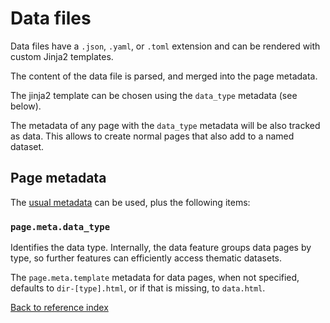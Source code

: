 # Data files

Data files have a `.json`, `.yaml`, or `.toml` extension and can be rendered
with custom Jinja2 templates.

The content of the data file is parsed, and merged into the page metadata.

The jinja2 template can be chosen using the `data_type` metadata (see below).

The metadata of any page with the `data_type` metadata will be also tracked as
data. This allows to create normal pages that also add to a named dataset.

## Page metadata

The [usual metadata](metadata.md) can be used, plus the following items:

### `page.meta.data_type`

Identifies the data type. Internally, the data feature groups data pages by
type, so further features can efficiently access thematic datasets.

The `page.meta.template` metadata for data pages, when not specified, defaults
to `dir-[type].html`, or if that is missing, to `data.html`.


[Back to reference index](reference.md)

